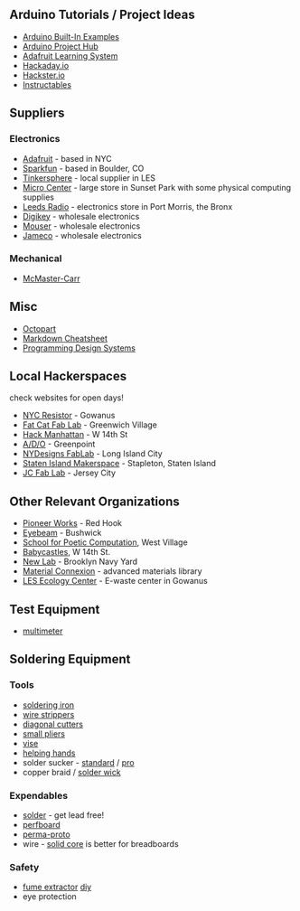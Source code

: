 ## Arduino Tutorials / Project Ideas
* [Arduino Built-In Examples](https://www.arduino.cc/en/Tutorial/BuiltInExamples)
* [Arduino Project Hub](https://create.arduino.cc/projecthub)
* [Adafruit Learning System](https://learn.adafruit.com/)
* [Hackaday.io](https://hackaday.io/projects)
* [Hackster.io](https://www.hackster.io/arduino/projects)
* [Instructables](http://www.instructables.com/howto/arduino/)

## Suppliers
### Electronics
* [Adafruit](https://www.adafruit.com/) - based in NYC
* [Sparkfun](https://www.sparkfun.com/) - based in Boulder, CO
* [Tinkersphere](http://tinkersphere.com/) - local supplier in LES
* [Micro Center](http://www.microcenter.com/site/stores/brooklyn.aspx) - large store in Sunset Park with some physical computing supplies
* [Leeds Radio](http://www.leedsradio.com/) - electronics store in Port Morris, the Bronx
* [Digikey](https://www.digikey.com/) - wholesale electronics
* [Mouser](https://www.mouser.com/) - wholesale electronics
* [Jameco](https://www.jameco.com/) - wholesale electronics
### Mechanical
* [McMaster-Carr](https://www.mcmaster.com/)

## Misc
* [Octopart](https://octopart.com/)
* [Markdown Cheatsheet](https://github.com/adam-p/markdown-here/wiki/Markdown-Cheatsheet)
* [Programming Design Systems](https://programmingdesignsystems.com/)

## Local Hackerspaces
check websites for open days!
* [NYC Resistor](https://www.nycresistor.com/) - Gowanus
* [Fat Cat Fab Lab](https://www.fatcatfablab.org/) - Greenwich Village
* [Hack Manhattan](https://hackmanhattan.com/) - W 14th St
* [A/D/O](https://a-d-o.com/workspace) - Greenpoint
* [NYDesigns FabLab](http://nydesigns.org/fablab/) - Long Island City
* [Staten Island Makerspace](https://www.makerspace.nyc/) - Stapleton, Staten Island
* [JC Fab Lab](http://jcfablab.com/) - Jersey City

## Other Relevant Organizations
* [Pioneer Works](https://pioneerworks.org/) - Red Hook
* [Eyebeam](https://www.eyebeam.org/) - Bushwick
* [School for Poetic Computation](http://sfpc.io/), West Village
* [Babycastles](https://babycastles.com/), W 14th St.
* [New Lab](https://newlab.com/) - Brooklyn Navy Yard 
* [Material Connexion](https://www.materialconnexion.com/) - advanced materials library
* [LES Ecology Center](https://www.lesecologycenter.org/) - E-waste center in Gowanus

## Test Equipment
* [multimeter](https://www.adafruit.com/?q=multimeter)

## Soldering Equipment
### Tools
* [soldering iron](https://www.adafruit.com/category/84)
* [wire strippers](https://www.adafruit.com/product/527)
* [diagonal cutters](https://www.adafruit.com/product/152)
* [small pliers](https://www.adafruit.com/product/146)
* [vise](https://www.adafruit.com/product/151)
* [helping hands](https://www.adafruit.com/product/291)
* solder sucker - [standard](https://www.adafruit.com/product/148) / [pro](https://www.adafruit.com/product/1597)
* copper braid / [solder wick](https://www.adafruit.com/product/149)
### Expendables
* [solder](https://www.adafruit.com/product/1886) - get lead free!
* [perfboard](https://www.adafruit.com/product/2670)
* [perma-proto](https://www.adafruit.com/category/466)
* wire - [solid core](https://www.adafruit.com/product/3174) is better for breadboards
### Safety
* [fume extractor](https://www.adafruit.com/product/3544) [diy](https://learn.adafruit.com/usb-rechargeable-mini-solder-fume-extractor)
* eye protection


